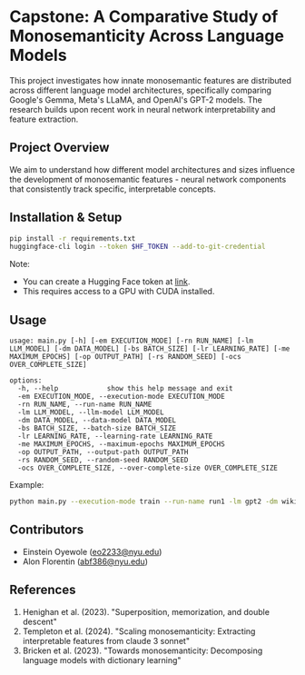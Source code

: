 # Capstone: A Comparative Study of Monosemanticity Across Language Models

This project investigates how innate monosemantic features are distributed across different language model architectures, specifically comparing Google's Gemma, Meta's LLaMA, and OpenAI's GPT-2 models. The research builds upon recent work in neural network interpretability and feature extraction.

## Project Overview

We aim to understand how different model architectures and sizes influence the development of monosemantic features - neural network components that consistently track specific, interpretable concepts.

## Installation & Setup

```bash
pip install -r requirements.txt
huggingface-cli login --token $HF_TOKEN --add-to-git-credential
```
Note: 
- You can create a Hugging Face token at [link](https://huggingface.co/docs/hub/security-tokens).
- This requires access to a GPU with CUDA installed.

## Usage

```
usage: main.py [-h] [-em EXECUTION_MODE] [-rn RUN_NAME] [-lm LLM_MODEL] [-dm DATA_MODEL] [-bs BATCH_SIZE] [-lr LEARNING_RATE] [-me MAXIMUM_EPOCHS] [-op OUTPUT_PATH] [-rs RANDOM_SEED] [-ocs OVER_COMPLETE_SIZE]

options:
  -h, --help            show this help message and exit
  -em EXECUTION_MODE, --execution-mode EXECUTION_MODE
  -rn RUN_NAME, --run-name RUN_NAME
  -lm LLM_MODEL, --llm-model LLM_MODEL
  -dm DATA_MODEL, --data-model DATA_MODEL
  -bs BATCH_SIZE, --batch-size BATCH_SIZE
  -lr LEARNING_RATE, --learning-rate LEARNING_RATE
  -me MAXIMUM_EPOCHS, --maximum-epochs MAXIMUM_EPOCHS
  -op OUTPUT_PATH, --output-path OUTPUT_PATH
  -rs RANDOM_SEED, --random-seed RANDOM_SEED
  -ocs OVER_COMPLETE_SIZE, --over-complete-size OVER_COMPLETE_SIZE

```

Example:
```bash
python main.py --execution-mode train --run-name run1 -lm gpt2 -dm wikitext --maximum-epoch 10 -ocs 2
```

## Contributors

- Einstein Oyewole (eo2233@nyu.edu)
- Alon Florentin (abf386@nyu.edu)

## References

1. Henighan et al. (2023). "Superposition, memorization, and double descent"
2. Templeton et al. (2024). "Scaling monosemanticity: Extracting interpretable features from claude 3 sonnet"
3. Bricken et al. (2023). "Towards monosemanticity: Decomposing language models with dictionary learning"